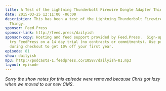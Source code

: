 ```yaml
---
title: A Test of the Lightning Thunderbolt Firewire Dongle Adapter Thingy
date: 2015-03-25 12:11:00 -06:00
description: This has been a test of the Lightning Thunderbolt Firewire Dongle Adapter
  Thingy.
sponsor: Feed.Press
sponsor-link: http://feed.press/dailyish
sponsor-copy: Hosting and feed support provided by Feed.Press.  Sign-up today and
  try FeedPress on a 14 day trial (no contracts or commitments). Use promo code "dailyish"
  during checkout to get 10% off your first year.
episode: 81
show: dailyish
mp3: http://podcasts-1.feedpress.co/10587/dailyish-81.mp3
layout: episode
---
```


<em>Sorry the show notes for this episode were removed because Chris got lazy when we moved to our new CMS</em>.
